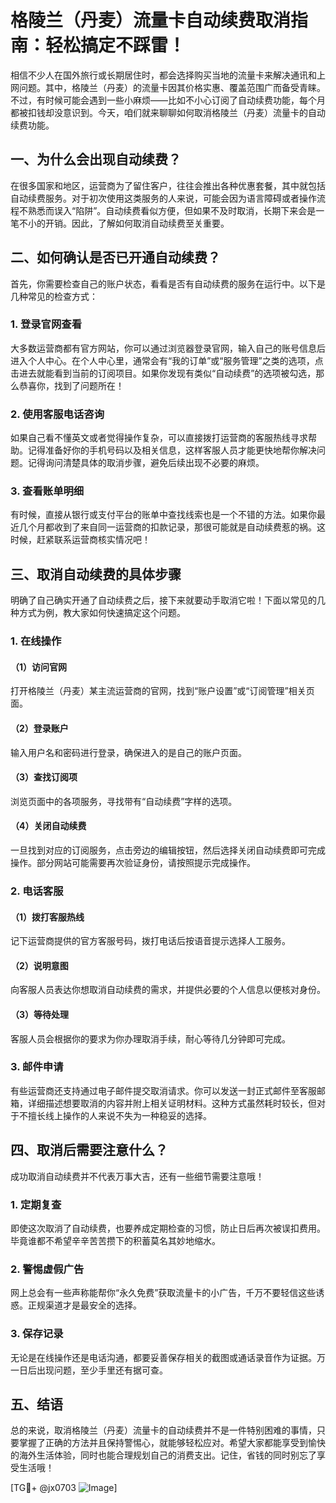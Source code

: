 # 格陵兰（丹麦）流量卡自动续费取消指南：轻松搞定不踩雷！

相信不少人在国外旅行或长期居住时，都会选择购买当地的流量卡来解决通讯和上网问题。其中，格陵兰（丹麦）的流量卡因其价格实惠、覆盖范围广而备受青睐。不过，有时候可能会遇到一些小麻烦——比如不小心订阅了自动续费功能，每个月都被扣钱却没意识到。今天，咱们就来聊聊如何取消格陵兰（丹麦）流量卡的自动续费功能。

## 一、为什么会出现自动续费？

在很多国家和地区，运营商为了留住客户，往往会推出各种优惠套餐，其中就包括自动续费服务。对于初次使用这类服务的人来说，可能会因为语言障碍或者操作流程不熟悉而误入“陷阱”。自动续费看似方便，但如果不及时取消，长期下来会是一笔不小的开销。因此，了解如何取消自动续费至关重要。

## 二、如何确认是否已开通自动续费？

首先，你需要检查自己的账户状态，看看是否有自动续费的服务在运行中。以下是几种常见的检查方式：

### 1. 登录官网查看

大多数运营商都有官方网站，你可以通过浏览器登录官网，输入自己的账号信息后进入个人中心。在个人中心里，通常会有“我的订单”或“服务管理”之类的选项，点击进去就能看到当前的订阅项目。如果你发现有类似“自动续费”的选项被勾选，那么恭喜你，找到了问题所在！

### 2. 使用客服电话咨询

如果自己看不懂英文或者觉得操作复杂，可以直接拨打运营商的客服热线寻求帮助。记得准备好你的手机号码以及相关信息，这样客服人员才能更快地帮你解决问题。记得询问清楚具体的取消步骤，避免后续出现不必要的麻烦。

### 3. 查看账单明细

有时候，直接从银行或支付平台的账单中查找线索也是一个不错的方法。如果你最近几个月都收到了来自同一运营商的扣款记录，那很可能就是自动续费惹的祸。这时候，赶紧联系运营商核实情况吧！

## 三、取消自动续费的具体步骤

明确了自己确实开通了自动续费之后，接下来就要动手取消它啦！下面以常见的几种方式为例，教大家如何快速搞定这个问题。

### 1. 在线操作

#### （1）访问官网
打开格陵兰（丹麦）某主流运营商的官网，找到“账户设置”或“订阅管理”相关页面。
#### （2）登录账户
输入用户名和密码进行登录，确保进入的是自己的账户页面。
#### （3）查找订阅项
浏览页面中的各项服务，寻找带有“自动续费”字样的选项。
#### （4）关闭自动续费
一旦找到对应的订阅服务，点击旁边的编辑按钮，然后选择关闭自动续费即可完成操作。部分网站可能需要再次验证身份，请按照提示完成操作。

### 2. 电话客服

#### （1）拨打客服热线
记下运营商提供的官方客服号码，拨打电话后按语音提示选择人工服务。
#### （2）说明意图
向客服人员表达你想取消自动续费的需求，并提供必要的个人信息以便核对身份。
#### （3）等待处理
客服人员会根据你的要求为你办理取消手续，耐心等待几分钟即可完成。

### 3. 邮件申请

有些运营商还支持通过电子邮件提交取消请求。你可以发送一封正式邮件至客服邮箱，详细描述想要取消的内容并附上相关证明材料。这种方式虽然耗时较长，但对于不擅长线上操作的人来说不失为一种稳妥的选择。

## 四、取消后需要注意什么？

成功取消自动续费并不代表万事大吉，还有一些细节需要注意哦！

### 1. 定期复查

即使这次取消了自动续费，也要养成定期检查的习惯，防止日后再次被误扣费用。毕竟谁都不希望辛辛苦苦攒下的积蓄莫名其妙地缩水。

### 2. 警惕虚假广告

网上总会有一些声称能帮你“永久免费”获取流量卡的小广告，千万不要轻信这些诱惑。正规渠道才是最安全的选择。

### 3. 保存记录

无论是在线操作还是电话沟通，都要妥善保存相关的截图或通话录音作为证据。万一日后出现问题，至少手里还有据可查。

## 五、结语

总的来说，取消格陵兰（丹麦）流量卡的自动续费并不是一件特别困难的事情，只要掌握了正确的方法并且保持警惕心，就能够轻松应对。希望大家都能享受到愉快的海外生活体验，同时也能合理规划自己的消费支出。记住，省钱的同时别忘了享受生活哦！

[TG💪+ @jx0703 ![Image](https://github.com/user-attachments/assets/dbca1d08-cadb-493c-b0ec-ad6f7a83f270)]